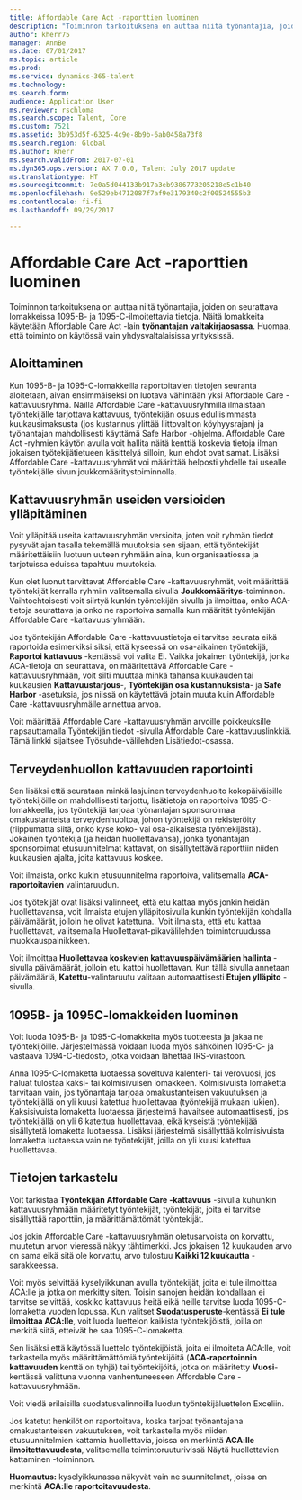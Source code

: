 ```yaml
---
title: Affordable Care Act -raporttien luominen
description: "Toiminnon tarkoituksena on auttaa niitä työnantajia, joiden on seurattava lomakkeissa 1095-B- ja 1095-C-ilmoitettavia tietoja. Näitä lomakkeita käytetään Affordable Care Act -lain työnantajan valtakirjaosassa. Huomaa, että toiminto on käytössä vain yhdysvaltalaisissa yrityksissä."
author: kherr75
manager: AnnBe
ms.date: 07/01/2017
ms.topic: article
ms.prod: 
ms.service: dynamics-365-talent
ms.technology: 
ms.search.form: 
audience: Application User
ms.reviewer: rschloma
ms.search.scope: Talent, Core
ms.custom: 7521
ms.assetid: 3b953d5f-6325-4c9e-8b9b-6ab0458a73f8
ms.search.region: Global
ms.author: kherr
ms.search.validFrom: 2017-07-01
ms.dyn365.ops.version: AX 7.0.0, Talent July 2017 update
ms.translationtype: HT
ms.sourcegitcommit: 7e0a5d044133b917a3eb9386773205218e5c1b40
ms.openlocfilehash: 9e529eb4712087f7af9e3179340c2f00524555b3
ms.contentlocale: fi-fi
ms.lasthandoff: 09/29/2017

---
```

# <a name="generate-affordable-care-act-reports"></a>Affordable Care Act -raporttien luominen
Toiminnon tarkoituksena on auttaa niitä työnantajia, joiden on seurattava lomakkeissa 1095-B- ja 1095-C-ilmoitettavia tietoja. Näitä lomakkeita käytetään Affordable Care Act -lain **työnantajan valtakirjaosassa**. Huomaa, että toiminto on käytössä vain yhdysvaltalaisissa yrityksissä.

## <a name="getting-started"></a>Aloittaminen
Kun 1095-B- ja 1095-C-lomakkeilla raportoitavien tietojen seuranta aloitetaan, aivan ensimmäiseksi on luotava vähintään yksi Affordable Care -kattavuusryhmä. Näillä Affordable Care -kattavuusryhmillä ilmaistaan työntekijälle tarjottava kattavuus, työntekijän osuus edullisimmasta kuukausimaksusta (jos kustannus ylittää liittovaltion köyhyysrajan) ja työnantajan mahdollisesti käyttämä Safe Harbor -ohjelma. Affordable Care Act -ryhmien käytön avulla voit hallita näitä kenttiä koskevia tietoja ilman jokaisen työtekijätietueen käsittelyä silloin, kun ehdot ovat samat. Lisäksi Affordable Care -kattavuusryhmät voi määrittää helposti yhdelle tai usealle työntekijälle sivun joukkomääritystoiminnolla.

## <a name="maintaining-multiple-versions-of-a-coverage-group"></a>Kattavuusryhmän useiden versioiden ylläpitäminen
Voit ylläpitää useita kattavuusryhmän versioita, joten voit ryhmän tiedot pysyvät ajan tasalla tekemällä muutoksia sen sijaan, että työntekijät määritettäisiin luotuun uuteen ryhmään aina, kun organisaatiossa ja tarjotuissa eduissa tapahtuu muutoksia. 

Kun olet luonut tarvittavat Affordable Care -kattavuusryhmät, voit määrittää työntekijät kerralla ryhmiin valitsemalla sivulla **Joukkomääritys**-toiminnon. Vaihtoehtoisesti voit siirtyä kunkin työntekijän sivulla ja ilmoittaa, onko ACA-tietoja seurattava ja onko ne raportoiva samalla kun määrität työntekijän Affordable Care -kattavuusryhmään.

Jos työntekijän Affordable Care -kattavuustietoja ei tarvitse seurata eikä raportoida esimerkiksi siksi, että kyseessä on osa-aikainen työntekijä, **Raportoi kattavuus** -kentässä voi valita Ei. Vaikka jokainen työntekijä, jonka ACA-tietoja on seurattava, on määritettävä Affordable Care -kattavuusryhmään, voit silti muuttaa minkä tahansa kuukauden tai kuukausien **Kattavuustarjous**-, **Työntekijän osa kustannuksista**- ja **Safe Harbor** -asetuksia, jos niissä on käytettävä jotain muuta kuin Affordable Care -kattavuusryhmälle annettua arvoa.

Voit määrittää Affordable Care -kattavuusryhmän arvoille poikkeuksille napsauttamalla Työntekijän tiedot -sivulla Affordable Care -kattavuuslinkkiä. Tämä linkki sijaitsee Työsuhde-välilehden Lisätiedot-osassa.

## <a name="reporting-health-care-coverage"></a>Terveydenhuollon kattavuuden raportointi
Sen lisäksi että seurataan minkä laajuinen terveydenhuolto kokopäiväisille työntekijöille on mahdollisesti tarjottu, lisätietoja on raportoiva 1095-C-lomakkeella, jos työntekijä tarjoaa työnantajan sponsoroimaa omakustanteista terveydenhuoltoa, johon työntekijä on rekisteröity (riippumatta siitä, onko kyse koko- vai osa-aikaisesta työntekijästä). Jokainen työntekijä (ja heidän huollettavansa), jonka työnantajan sponsoroimat etusuunnitelmat kattavat, on sisällytettävä raporttiin niiden kuukausien ajalta, joita kattavuus koskee. 

Voit ilmaista, onko kukin etusuunnitelma raportoiva, valitsemalla **ACA-raportoitavien** valintaruudun.

Jos työtekijät ovat lisäksi valinneet, että etu kattaa myös jonkin heidän huollettavansa, voit ilmaista etujen ylläpitosivulla kunkin työntekijän kohdalla päivämäärät, jolloin he olivat katettuna.. Voit ilmaista, että etu kattaa huollettavat, valitsemalla Huollettavat-pikavälilehden toimintoruudussa muokkauspainikkeen.

Voit ilmoittaa **Huollettavaa koskevien kattavuuspäivämäärien hallinta** -sivulla päivämäärät, jolloin etu kattoi huollettavan. Kun tällä sivulla annetaan päivämääriä, **Katettu**-valintaruutu valitaan automaattisesti **Etujen ylläpito** -sivulla.

## <a name="generate-1095b-and-1095c-forms"></a>1095B- ja 1095C-lomakkeiden luominen
Voit luoda 1095-B- ja 1095-C-lomakkeita myös tuotteesta ja jakaa ne työntekijöille. Järjestelmässä voidaan luoda myös sähköinen 1095-C- ja vastaava 1094-C-tiedosto, jotka voidaan lähettää IRS-virastoon.  

Anna 1095-C-lomaketta luotaessa soveltuva kalenteri- tai verovuosi, jos haluat tulostaa kaksi- tai kolmisivuisen lomakkeen. Kolmisivuista lomaketta tarvitaan vain, jos työnantaja tarjoaa omakustanteisen vakuutuksen ja työntekijällä on yli kuusi katettua huollettavaa (työntekijä mukaan lukien). Kaksisivuista lomaketta luotaessa järjestelmä havaitsee automaattisesti, jos työntekijällä on yli 6 katettua huollettavaa, eikä kyseistä työntekijää sisällytetä lomaketta luotaessa. Lisäksi järjestelmä sisällyttää kolmisivuista lomaketta luotaessa vain ne työntekijät, joilla on yli kuusi katettua huollettavaa.

## <a name="viewing-information"></a>Tietojen tarkastelu
Voit tarkistaa **Työntekijän Affordable Care -kattavuus** -sivulla kuhunkin kattavuusryhmään määritetyt työntekijät, työntekijät, joita ei tarvitse sisällyttää raporttiin, ja määrittämättömät työntekijät.

Jos jokin Affordable Care -kattavuusryhmän oletusarvoista on korvattu, muutetun arvon vieressä näkyy tähtimerkki. Jos jokaisen 12 kuukauden arvo on sama eikä sitä ole korvattu, arvo tulostuu **Kaikki 12 kuukautta** -sarakkeessa.

Voit myös selvittää kyselyikkunan avulla työntekijät, joita ei tule ilmoittaa ACA:lle ja jotka on merkitty siten. Toisin sanojen heidän kohdallaan ei tarvitse selvittää, koskiko kattavuus heitä eikä heille tarvitse luoda 1095-C-lomaketta vuoden lopussa. Kun valitset **Suodatusperuste**-kentässä **Ei tule ilmoittaa ACA:lle**, voit luoda luettelon kaikista työntekijöistä, joilla on merkitä siitä, etteivät he saa 1095-C-lomaketta.

Sen lisäksi että käytössä luettelo työntekijöistä, joita ei ilmoiteta ACA:lle, voit tarkastella myös määrittämättömiä työntekijöitä (**ACA-raportoinnin kattavuuden** kenttä on tyhjä) tai työntekijöitä, jotka on määritetty **Vuosi**-kentässä valittuna vuonna vanhentuneeseen Affordable Care -kattavuusryhmään.

Voit viedä erilaisilla suodatusvalinnoilla luodun työntekijäluettelon Exceliin.

Jos katetut henkilöt on raportoitava, koska tarjoat työnantajana omakustanteisen vakuutuksen, voit tarkastella myös niiden etusuunnitelmien kattamia huollettavia, joissa on merkintä **ACA:lle ilmoitettavuudesta**, valitsemalla toimintoruuturivissä Näytä huollettavien kattaminen -toiminnon.

**Huomautus:** kyselyikkunassa näkyvät vain ne suunnitelmat, joissa on merkintä **ACA:lle raportoitavuudesta**.

